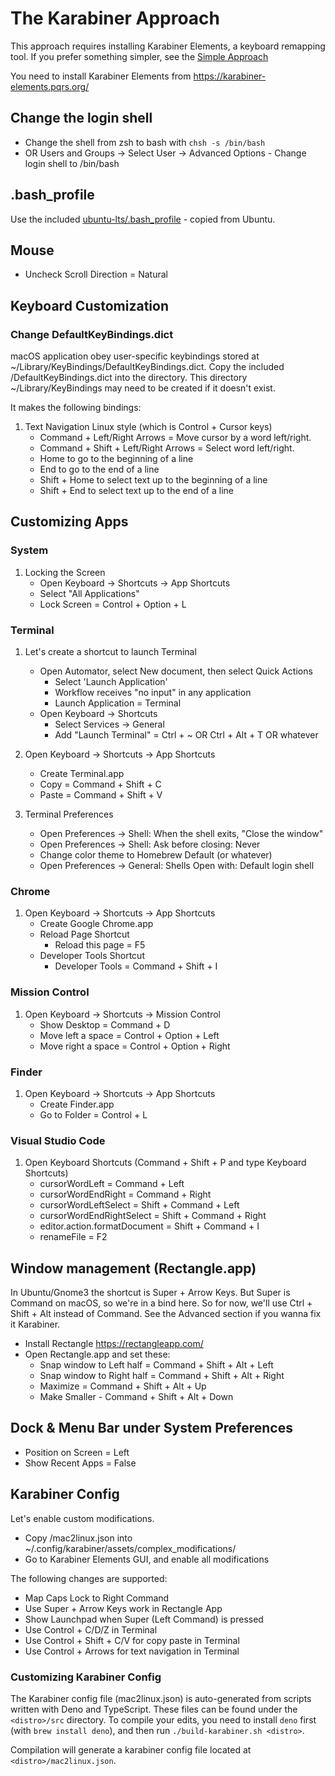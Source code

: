 # The Karabiner Approach

This approach requires installing Karabiner Elements, a keyboard remapping tool. 
If you prefer something simpler, see the [Simple Approach](Simple.md)

You need to install Karabiner Elements from https://karabiner-elements.pqrs.org/

## Change the login shell

- Change the shell from zsh to bash with `chsh -s /bin/bash`
- OR Users and Groups -> Select User -> Advanced Options - Change login shell to /bin/bash

## .bash_profile

Use the included [ubuntu-lts/.bash_profile](ubuntu-lts/.bash_profile) - copied from Ubuntu.

## Mouse

- Uncheck Scroll Direction = Natural

## Keyboard Customization

### Change DefaultKeyBindings.dict

macOS application obey user-specific keybindings stored at ~/Library/KeyBindings/DefaultKeyBindings.dict.
Copy the included <distro>/DefaultKeyBindings.dict into the directory. This directory ~/Library/KeyBindings may need to be created if it doesn't exist.

It makes the following bindings:

1. Text Navigation Linux style (which is Control + Cursor keys)
   - Command + Left/Right Arrows = Move cursor by a word left/right.
   - Command + Shift + Left/Right Arrows = Select word left/right.
   - Home to go to the beginning of a line
   - End to go to the end of a line
   - Shift + Home to select text up to the beginning of a line
   - Shift + End to select text up to the end of a line

## Customizing Apps

### System

1. Locking the Screen
   - Open Keyboard -> Shortcuts -> App Shortcuts
   - Select "All Applications"
   - Lock Screen = Control + Option + L

### Terminal

1. Let's create a shortcut to launch Terminal
   - Open Automator, select New document, then select Quick Actions
     - Select 'Launch Application'
     - Workflow receives "no input" in any application
     - Launch Application = Terminal
   - Open Keyboard -> Shortcuts
     - Select Services -> General
     - Add "Launch Terminal" = Ctrl + ~ OR Ctrl + Alt + T OR whatever

2. Open Keyboard -> Shortcuts -> App Shortcuts

   - Create Terminal.app
   - Copy = Command + Shift + C
   - Paste = Command + Shift + V

3. Terminal Preferences
   - Open Preferences -> Shell: When the shell exits, "Close the window"
   - Open Preferences -> Shell: Ask before closing: Never
   - Change color theme to Homebrew Default (or whatever)
   - Open Preferences -> General: Shells Open with: Default login shell

### Chrome

1. Open Keyboard -> Shortcuts -> App Shortcuts
   - Create Google Chrome.app
   - Reload Page Shortcut
     - Reload this page = F5
   - Developer Tools Shortcut
     - Developer Tools = Command + Shift + I

### Mission Control

1. Open Keyboard -> Shortcuts -> Mission Control
   - Show Desktop = Command + D
   - Move left a space = Control + Option + Left
   - Move right a space = Control + Option + Right

### Finder

1. Open Keyboard -> Shortcuts -> App Shortcuts
   - Create Finder.app
   - Go to Folder = Control + L

### Visual Studio Code

1. Open Keyboard Shortcuts (Command + Shift + P and type Keyboard Shortcuts)
   - cursorWordLeft = Command + Left
   - cursorWordEndRight = Command + Right
   - cursorWordLeftSelect = Shift + Command + Left
   - cursorWordEndRightSelect = Shift + Command + Right
   - editor.action.formatDocument = Shift + Command + I
   - renameFile = F2

## Window management (Rectangle.app)

In Ubuntu/Gnome3 the shortcut is Super + Arrow Keys. But Super is Command on macOS, so we're in a bind here.
So for now, we'll use Ctrl + Shift + Alt instead of Command. See the Advanced section if you wanna fix it Karabiner.

- Install Rectangle https://rectangleapp.com/
- Open Rectangle.app and set these:
  - Snap window to Left half = Command + Shift + Alt + Left
  - Snap window to Right half = Command + Shift + Alt + Right
  - Maximize = Command + Shift + Alt + Up
  - Make Smaller - Command + Shift + Alt + Down

## Dock & Menu Bar under System Preferences

- Position on Screen = Left
- Show Recent Apps = False

## Karabiner Config

Let's enable custom modifications.

- Copy <distro>/mac2linux.json into ~/.config/karabiner/assets/complex_modifications/
- Go to Karabiner Elements GUI, and enable all modifications

The following changes are supported:
  - Map Caps Lock to Right Command
  - Use Super + Arrow Keys work in Rectangle App
  - Show Launchpad when Super (Left Command) is pressed
  - Use Control + C/D/Z in Terminal
  - Use Control + Shift + C/V for copy paste in Terminal
  - Use Control + Arrows for text navigation in Terminal

### Customizing Karabiner Config

The Karabiner config file (mac2linux.json) is auto-generated from scripts written with Deno and TypeScript. These files can be found under the `<distro>/src` directory.
To compile your edits, you need to install `deno` first (with `brew install deno`), and then run `./build-karabiner.sh <distro>`.

Compilation will generate a karabiner config file located at `<distro>/mac2linux.json`.

